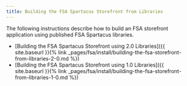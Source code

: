 ```yaml
---
title: Building the FSA Spartacus Storefront from Libraries
---
```


The following instructions describe how to build an FSA storefront application using published FSA Spartacus libraries.  


- [Building the FSA Spartacus Storefront using 2.0 Libraries]({{ site.baseurl }}{% link _pages/fsa/install/building-the-fsa-storefront-from-libraries-2-0.md %})
- [Building the FSA Spartacus Storefront using 1.0 Libraries]({{ site.baseurl }}{% link _pages/fsa/install/building-the-fsa-storefront-from-libraries-1-0.md %}) 


